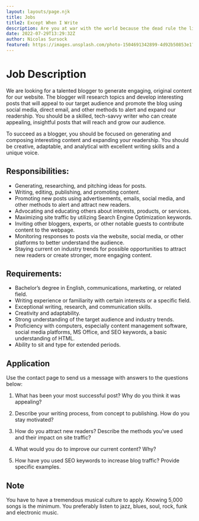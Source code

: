 ```yaml
---
layout: layouts/page.njk
title: Jobs 
title2: Except When I Write
description: Are you at war with the world because the dead rule the living? Is music is the only way out?
date: 2022-07-29T13:29:32Z
author: Nicolas Sursock
featured: https://images.unsplash.com/photo-1504691342899-4d92b50853e1?ixlib=rb-1.2.1&ixid=MnwxMjA3fDB8MHxwaG90by1wYWdlfHx8fGVufDB8fHx8&auto=format&fit=crop
---
```


# Job Description
We are looking for a talented blogger to generate engaging, original content for our website. The blogger will research topics and develop interesting posts that will appeal to our target audience and promote the blog using social media, direct email, and other methods to alert and expand our readership. You should be a skilled, tech-savvy writer who can create appealing, insightful posts that will reach and grow our audience.

To succeed as a blogger, you should be focused on generating and composing interesting content and expanding your readership. You should be creative, adaptable, and analytical with excellent writing skills and a unique voice.

## Responsibilities:
 - Generating, researching, and pitching ideas for posts.
 - Writing, editing, publishing, and promoting content.
 - Promoting new posts using advertisements, emails, social media, and other methods to alert and attract new readers.
 - Advocating and educating others about interests, products, or services.
 - Maximizing site traffic by utilizing Search Engine Optimization keywords.
 - Inviting other bloggers, experts, or other notable guests to contribute content to the webpage.
 - Monitoring responses to posts via the website, social media, or other platforms to better understand the audience.
 - Staying current on industry trends for possible opportunities to attract new readers or create stronger, more engaging content.

## Requirements:
 - Bachelor’s degree in English, communications, marketing, or related field.
 - Writing experience or familiarity with certain interests or a specific field.
 - Exceptional writing, research, and communication skills.
 - Creativity and adaptability.
 - Strong understanding of the target audience and industry trends.
 - Proficiency with computers, especially content management software, social media platforms, MS Office, and SEO keywords, a basic understanding of HTML.
 - Ability to sit and type for extended periods.

## Application
Use the contact page to send us a message with answers to the questions below:
1. What has been your most successful post? Why do you think it was appealing?

2. Describe your writing process, from concept to publishing. How do you stay motivated?

3. How do you attract new readers? Describe the methods you’ve used and their impact on site traffic?

4. What would you do to improve our current content? Why?

5. How have you used SEO keywords to increase blog traffic? Provide specific examples.

## Note
<!-- 1. As long as the blog doesn't get 1000 daily visitors, this is an unpaid position. When the blog reaches the 1000 milestone, the salary (fixed and variable) is subject to debate. -->
You have to have a tremendous musical culture to apply. Knowing 5,000 songs is the minimum. You preferably listen to jazz, blues, soul, rock, funk and electronic music.